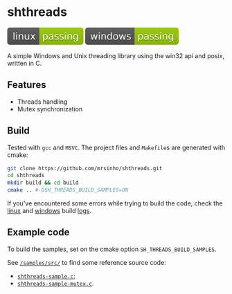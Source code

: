 # shthreads

[![linux_build](.shci/linux-exit_code.svg)](.shci/linux-log.md) [![windows-build](.shci/windows-exit_code.svg)](.shci/windows-log.md)

A simple Windows and Unix threading library using the win32 api and posix, written in C.

## Features
 * Threads handling
 * Mutex synchronization

## Build

Tested with `gcc` and `MSVC`. The project files and `Makefile`s are generated with cmake:

```bash
git clone https://github.com/mrsinho/shthreads.git
cd shthreads
mkdir build && cd build
cmake .. #-DSH_THREADS_BUILD_SAMPLES=ON
```

If you've encountered some errors while trying to build the code, check the [linux](.shci/linux-log.md) and [windows](.shci/windows-log.md) build [logs](.shci/).

## Example code

To build the samples, set on the cmake option `SH_THREADS_BUILD_SAMPLES`. 

See [`/samples/src/`](samples/src/) to find some reference source code:
 * [`shthreads-sample.c`](samples/src/shthreads-sample.c);
 * [`shthreads-sample-mutex.c`](samples/src/shthreads-sample-mutex.c).
